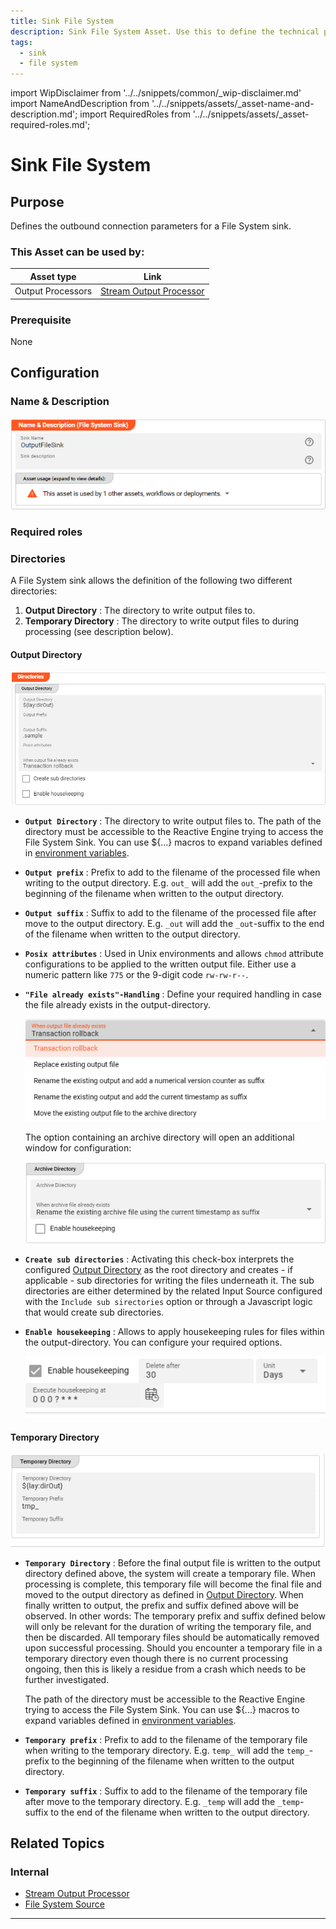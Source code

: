 ```yaml
---
title: Sink File System
description: Sink File System Asset. Use this to define the technical parameters for a physical File System target.
tags:
  - sink
  - file system
---
```


import WipDisclaimer from '../../snippets/common/_wip-disclaimer.md'
import NameAndDescription from '../../snippets/assets/_asset-name-and-description.md';
import RequiredRoles from '../../snippets/assets/_asset-required-roles.md';


# Sink File System

## Purpose

Defines the outbound connection parameters for a File System sink.

### This Asset can be used by:

| Asset type        | Link                                                                          |
|-------------------|-------------------------------------------------------------------------------|
| Output Processors | [Stream Output Processor](/docs/assets/processors-output/asset-output-stream) |

### Prerequisite

None

## Configuration

### Name & Description

![Name & Description (File System Sink Asset)](./.asset-sink-file_images/1714471110763.png "Name & Description (File System Sink Asset)")

<NameAndDescription></NameAndDescription>

### Required roles

<RequiredRoles></RequiredRoles>

### Directories

A File System sink allows the definition of the following two different directories:

1. **Output Directory** : The directory to write output files to.
2. **Temporary Directory** : The directory to write output files to during processing (see description below).

#### Output Directory

![Output Directory (File System Sink](./.asset-sink-file_images/1714471441720.png "Output Directory (File System Sink")

* **`Output Directory`** : The directory to write output files to.
  The path of the directory must be accessible to the Reactive Engine trying to access the File System Sink.
  You can use $\{...\} macros to expand variables defined in [environment variables](/docs/assets/resources/asset-resource-environment).

* **`Output prefix`** : Prefix to add to the filename of the processed file when writing to the output directory.
  E.g. `out_` will add the `out_`-prefix to the beginning of the filename when written to the output directory.

* **`Output suffix`** : Suffix to add to the filename of the processed file after move to the output directory.
  E.g. `_out` will add the `_out`-suffix to the end of the filename when written to the output directory.

* **`Posix attributes`** : Used in Unix environments and allows `chmod` attribute configurations to be applied to the written output file. Either use a numeric pattern like `775` or the 9-digit code `rw-rw-r--`.   

* **`"File already exists"-Handling`** : Define your required handling in case the file already exists in the output-directory.

  ![File exists in output-directory handling](./.asset-sink-file_images/1714482236036.png "File exists in output-directory handling")

  The option containing an archive directory will open an additional window for configuration:

  ![Additional Archive directory configuration](./.asset-sink-file_images/1714482497282.png "Additional Archive directory configuration")

* **`Create sub directories`** : Activating this check-box interprets the configured [Output Directory](#output-directory) as the root directory and 
creates - if applicable - sub directories for writing the files underneath it. The sub directories are either determined by the related Input Source configured with the `Include sub sirectories` option or 
through a Javascript logic that would create sub directories.

* **`Enable housekeeping`** : Allows to apply housekeeping rules for files within the output-directory. You can configure your required options.

  ![Enable Housekeeping](./.asset-sink-file_images/1714485058904.png "Enable Housekeeping")





#### Temporary Directory

![Temporary Directory (File System Sink)](./.asset-sink-file_images/1714477373974.png "Temporary Directory (File System Sink)")

* **`Temporary Directory`** : Before the final output file is written to the output directory defined above, the system will create a temporary file.
  When processing is complete, this temporary file will become the final file and moved to the output directory as defined in [Output Directory](#output-directory).
  When finally written to output, the prefix and suffix defined above will be observed.
  In other words: The temporary prefix and suffix defined below will only be relevant for the duration of writing the temporary file, and then be discarded.
  All temporary files should be automatically removed upon successful processing.
  Should you encounter a temporary file in a temporary directory even though there is no current processing ongoing, then this is likely a residue from a crash which needs to be further investigated.

  The path of the directory must be accessible to the Reactive Engine trying to access the File System Sink.
  You can use $\{...\} macros to expand variables defined in [environment variables](/docs/assets/resources/asset-resource-environment).

* **`Temporary prefix`** : Prefix to add to the filename of the temporary file when writing to the temporary directory.
  E.g. `temp_` will add the `temp_`-prefix to the beginning of the filename when written to the output directory.

* **`Temporary suffix`** : Suffix to add to the filename of the temporary file after move to the temporary directory.
  E.g. `_temp` will add the `_temp`-suffix to the end of the filename when written to the output directory.

## Related Topics

### Internal

* [Stream Output Processor](/docs/assets/processors-output/asset-output-stream)
* [File System Source](/docs/assets/sources/asset-source-file)
---

<WipDisclaimer></WipDisclaimer>

